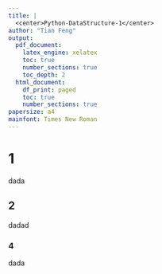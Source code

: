 ```yaml
---
title: |
  <center>Python-DataStructure-1</center>
author: "Tian Feng"
output:
  pdf_document: 
    latex_engine: xelatex
    toc: true
    number_sections: true
    toc_depth: 2
  html_document:
    df_print: paged
    toc: true
    number_sections: true
papersize: a4
mainfont: Times New Roman
---
```


# 1
dada

## 2
dadad


### 4
dada